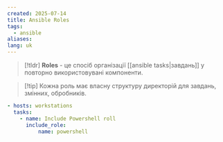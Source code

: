 ```yaml
---
created: 2025-07-14
title: Ansible Roles
tags:
  - ansible
aliases: 
lang: uk
---
```

> [!tldr]
> **Roles** - це спосіб організації [[ansible tasks|завдань]] у повторно використовувані компоненти. 

> [!tip] Кожна роль має власну структуру директорій для завдань, змінних, обробників.

```yaml
- hosts: workstations
  tasks:
    - name: Include Powershell roll
      include_role:
          name: powershell
```
